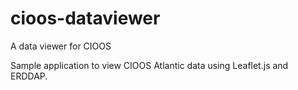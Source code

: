 # cioos-dataviewer
A data viewer for CIOOS

Sample application to view CIOOS Atlantic data using Leaflet.js and ERDDAP.
